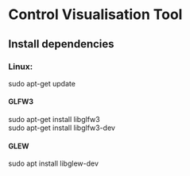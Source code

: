 # **Control Visualisation Tool**  
## Install dependencies  
### Linux:   
sudo apt-get update  
#### GLFW3
sudo apt-get install libglfw3  
sudo apt-get install libglfw3-dev  
#### GLEW
sudo apt install libglew-dev  